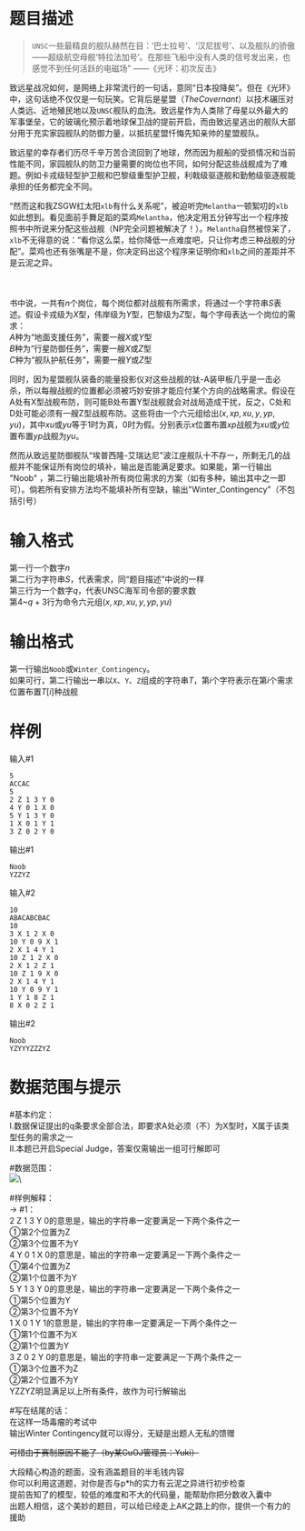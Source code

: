 
# 题目描述

> `UNSC`一些最精良的舰队赫然在目：‘巴士拉号’、‘汉尼拔号’、以及舰队的骄傲——超级航空母舰‘特拉法加号’。在那些飞船中没有人类的信号发出来，也感觉不到任何活跃的电磁场”    ——《光环：初次反击》

致远星战况如何，是网络上非常流行的一句话，意同“日本投降矣”。但在《光环》中，这句话绝不仅仅是一句玩笑。它背后是星盟（$The Covernant$）以技术碾压对人类远、近地殖民地以及`UNSC`舰队的血洗。致远星作为人类除了母星以外最大的军事堡垒，它的玻璃化预示着地球保卫战的提前开启，而由致远星逃出的舰队大部分用于充实家园舰队的防御力量，以抵抗星盟忏悔先知亲帅的星盟舰队。

致远星的幸存者们历尽千辛万苦合流回到了地球，然而因为舰船的受损情况和当前性能不同，家园舰队的防卫力量需要的岗位也不同，如何分配这些战舰成为了难题。例如卡戎级轻型护卫舰和巴黎级重型护卫舰，利戟级驱逐舰和勤勉级驱逐舰能承担的任务都完全不同。

“然而这和我ZSGW红太阳`xlb`有什么关系呢”，被迫听完`Melantha`一顿絮叨的`xlb`如此想到。看见面前手舞足蹈的菜鸡`Melantha`，他决定用五分钟写出一个程序按照书中所说来分配这些战舰（NP完全问题被解决了！）。`Melantha`自然被惊呆了，`xlb`不无得意的说：“看你这么菜，给你降低一点难度吧，只让你考虑三种战舰的分配”。菜鸡也还有张嘴是不是，你决定码出这个程序来证明你和`xlb`之间的差距并不是云泥之异。
\
\
\
\
书中说，一共有$n$个岗位，每个岗位都对战舰有所需求，将通过一个字符串$S$表述。假设卡戎级为$X$型，伟岸级为$Y$型，巴黎级为$Z$型，每个字母表达一个岗位的需求：\
$A$种为“地面支援任务”，需要一艘$X$或$Y$型\
$B$种为“行星防御任务”，需要一艘$X$或$Z$型\
$C$种为“舰队护航任务”，需要一艘$Y$或$Z$型

同时，因为星盟舰队装备的能量投影仪对这些战舰的钛-A装甲板几乎是一击必杀，所以每艘战舰的位置都必须被巧妙安排才能应付某个方向的战略需求。假设在A处有X型战舰布防，则可能B处布置Y型战舰就会对战局造成干扰，反之，C处和D处可能必须有一艘Z型战舰布防。这些将由一个六元组给出$(x,xp,xu,y,yp,yu)$，其中$xu$或$yu$等于1时为真，0时为假。分别表示$x$位置布置$xp$战舰为$xu$或$y$位置布置$yp$战舰为$yu$。

然而从致远星防御舰队“埃普西隆-艾瑞达尼”波江座舰队十不存一，所剩无几的战舰并不能保证所有岗位的填补，输出是否能满足要求。如果能，第一行输出 "Noob" ，第二行输出能填补所有岗位需求的方案（如有多种，输出其中之一即可）。倘若所有安排方法均不能填补所有空缺，输出"Winter_Contingency"（不包括引号）

# 输入格式

第一行一个数字$n$\
第二行为字符串$S$，代表需求，同“题目描述”中说的一样\
第三行为一个数字$q$，代表UNSC海军司令部的要求数\
第$4$~$q+3$行为命令六元组$(x,xp,xu,y,yp,yu)$

# 输出格式

第一行输出`Noob`或`Winter_Contingency`。\
如果可行，第二行输出一串以`X`、`Y`、`Z`组成的字符串$T$，第$i$个字符表示在第$i$个需求位置布置$T[i]$种战舰

# 样例

输入#1
```
5
ACCAC
5
2 Z 1 3 Y 0
4 Y 0 1 X 0
5 Y 1 3 Y 0
1 X 0 1 Y 1
3 Z 0 2 Y 0
```
输出#1
```
Noob
YZZYZ
```
输入#2
```
10
ABACABCBAC
10
3 X 1 2 X 0
10 Y 0 9 X 1
2 X 1 4 Y 1
10 Z 1 2 X 0
2 X 1 2 Z 1
10 Z 1 9 X 0
2 X 1 4 Y 1
10 Y 0 9 Y 1
1 Y 1 8 Z 1
8 X 0 2 Z 1
```
输出#2
```
Noob
YZYYYZZZYZ
```

# 数据范围与提示

#基本约定：\
Ⅰ.数据保证提出的q条要求全部合法，即要求A处必须（不）为X型时，X属于该类型任务的需求之一\
Ⅱ.本题已开启Special Judge，答案仅需输出一组可行解即可

#数据范围：\
![](/source/guoj/1317/img/aHR0cHM6Ly9zMi5heDF4LmNvbS8yMDE5LzA4LzE5L20zNnZkQS5wbmc=.png)\

#样例解释：\
-> #1：\
2 Z 1 3 Y 0的意思是，输出的字符串一定要满足一下两个条件之一\
①第2个位置为Z\
②第3个位置不为Y\
4 Y 0 1 X 0的意思是，输出的字符串一定要满足一下两个条件之一\
①第4个位置为Z\
②第1个位置不为Y\
5 Y 1 3 Y 0的意思是，输出的字符串一定要满足一下两个条件之一\
①第5个位置为Y\
②第3个位置不为Y\
1 X 0 1 Y 1的意思是，输出的字符串一定要满足一下两个条件之一\
①第1个位置不为X\
②第1个位置为Y\
3 Z 0 2 Y 0的意思是，输出的字符串一定要满足一下两个条件之一\
①第3个位置不为Z\
②第2个位置不为Y\
YZZYZ明显满足以上所有条件，故作为可行解输出

#写在结尾的话：\
在这样一场毒瘤的考试中\
输出Winter Contingency就可以得分，无疑是出题人无私的馈赠

~~可惜由于赛制原因不能了（by某GuOJ管理员：Yuki）~~

大段精心构造的题面，没有涵盖题目的半毛钱内容\
你可以利用这道题，对你是否与p*h的实力有云泥之异进行初步检查\
提前告知了的模型，较低的难度和不大的代码量，能帮助你把分数收入囊中\
出题人相信，这个美妙的题目，可以给已经走上AK之路上的你，提供一个有力的援助

